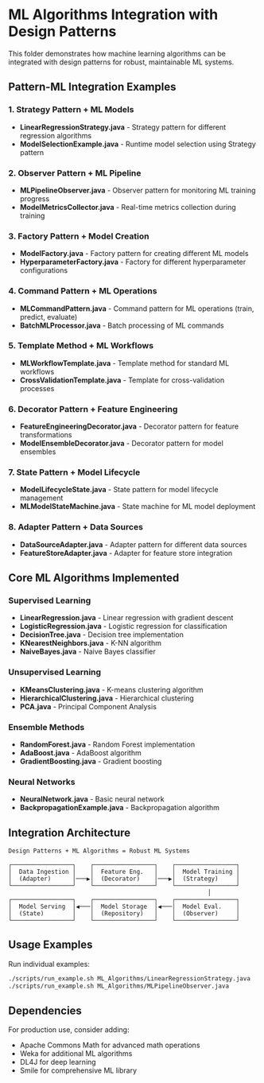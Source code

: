 # ML Algorithms Integration with Design Patterns

This folder demonstrates how machine learning algorithms can be integrated with design patterns for robust, maintainable ML systems.

## Pattern-ML Integration Examples

### 1. Strategy Pattern + ML Models
- **LinearRegressionStrategy.java** - Strategy pattern for different regression algorithms
- **ModelSelectionExample.java** - Runtime model selection using Strategy pattern

### 2. Observer Pattern + ML Pipeline
- **MLPipelineObserver.java** - Observer pattern for monitoring ML training progress
- **ModelMetricsCollector.java** - Real-time metrics collection during training

### 3. Factory Pattern + Model Creation
- **ModelFactory.java** - Factory pattern for creating different ML models
- **HyperparameterFactory.java** - Factory for different hyperparameter configurations

### 4. Command Pattern + ML Operations
- **MLCommandPattern.java** - Command pattern for ML operations (train, predict, evaluate)
- **BatchMLProcessor.java** - Batch processing of ML commands

### 5. Template Method + ML Workflows
- **MLWorkflowTemplate.java** - Template method for standard ML workflows
- **CrossValidationTemplate.java** - Template for cross-validation processes

### 6. Decorator Pattern + Feature Engineering
- **FeatureEngineeringDecorator.java** - Decorator pattern for feature transformations
- **ModelEnsembleDecorator.java** - Decorator pattern for model ensembles

### 7. State Pattern + Model Lifecycle
- **ModelLifecycleState.java** - State pattern for model lifecycle management
- **MLModelStateMachine.java** - State machine for ML model deployment

### 8. Adapter Pattern + Data Sources
- **DataSourceAdapter.java** - Adapter pattern for different data sources
- **FeatureStoreAdapter.java** - Adapter for feature store integration

## Core ML Algorithms Implemented

### Supervised Learning
- **LinearRegression.java** - Linear regression with gradient descent
- **LogisticRegression.java** - Logistic regression for classification
- **DecisionTree.java** - Decision tree implementation
- **KNearestNeighbors.java** - K-NN algorithm
- **NaiveBayes.java** - Naive Bayes classifier

### Unsupervised Learning
- **KMeansClustering.java** - K-means clustering algorithm
- **HierarchicalClustering.java** - Hierarchical clustering
- **PCA.java** - Principal Component Analysis

### Ensemble Methods
- **RandomForest.java** - Random Forest implementation
- **AdaBoost.java** - AdaBoost algorithm
- **GradientBoosting.java** - Gradient boosting

### Neural Networks
- **NeuralNetwork.java** - Basic neural network
- **BackpropagationExample.java** - Backpropagation algorithm

## Integration Architecture

```
Design Patterns + ML Algorithms = Robust ML Systems

┌─────────────────┐    ┌─────────────────┐    ┌─────────────────┐
│  Data Ingestion │    │  Feature Eng.   │    │  Model Training │
│  (Adapter)      │───▶│  (Decorator)    │───▶│  (Strategy)     │
└─────────────────┘    └─────────────────┘    └─────────────────┘
                                                        │
┌─────────────────┐    ┌─────────────────┐    ┌─────────────────┐
│  Model Serving  │◀───│  Model Storage  │◀───│  Model Eval.    │
│  (State)        │    │  (Repository)   │    │  (Observer)     │
└─────────────────┘    └─────────────────┘    └─────────────────┘
```

## Usage Examples

Run individual examples:
```bash
./scripts/run_example.sh ML_Algorithms/LinearRegressionStrategy.java
./scripts/run_example.sh ML_Algorithms/MLPipelineObserver.java
```

## Dependencies
For production use, consider adding:
- Apache Commons Math for advanced math operations
- Weka for additional ML algorithms
- DL4J for deep learning
- Smile for comprehensive ML library
